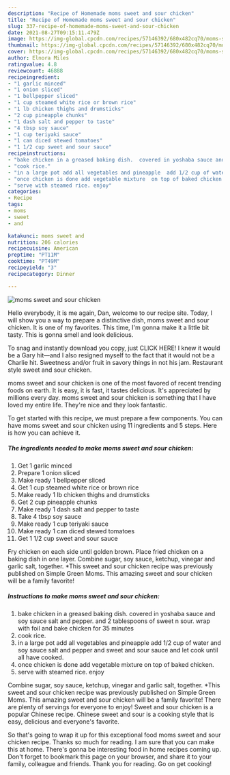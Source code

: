 ```yaml
---
description: "Recipe of Homemade moms sweet and sour chicken"
title: "Recipe of Homemade moms sweet and sour chicken"
slug: 337-recipe-of-homemade-moms-sweet-and-sour-chicken
date: 2021-08-27T09:15:11.479Z
image: https://img-global.cpcdn.com/recipes/57146392/680x482cq70/moms-sweet-and-sour-chicken-recipe-main-photo.jpg
thumbnail: https://img-global.cpcdn.com/recipes/57146392/680x482cq70/moms-sweet-and-sour-chicken-recipe-main-photo.jpg
cover: https://img-global.cpcdn.com/recipes/57146392/680x482cq70/moms-sweet-and-sour-chicken-recipe-main-photo.jpg
author: Elnora Miles
ratingvalue: 4.8
reviewcount: 46888
recipeingredient:
- "1 garlic minced"
- "1 onion sliced"
- "1 bellpepper sliced"
- "1 cup steamed white rice or brown rice"
- "1 lb chicken thighs and drumsticks"
- "2 cup pineapple chunks"
- "1 dash salt and pepper to taste"
- "4 tbsp soy sauce"
- "1 cup teriyaki sauce"
- "1 can diced stewed tomatoes"
- "1 1/2 cup sweet and sour sauce"
recipeinstructions:
- "bake chicken in a greased baking dish.  covered in yoshaba sauce and soy sauce salt and pepper. and 2 tablespoons of sweet n sour. wrap with foil and bake chicken for 35 minutes"
- "cook rice."
- "in a large pot add all vegetables and pineapple  add 1/2 cup of water and soy sauce salt and pepper and sweet and sour sauce and let cook until all have cooked."
- "once chicken is done add vegetable mixture  on top of baked chicken."
- "serve with steamed rice. enjoy"
categories:
- Recipe
tags:
- moms
- sweet
- and

katakunci: moms sweet and 
nutrition: 206 calories
recipecuisine: American
preptime: "PT11M"
cooktime: "PT49M"
recipeyield: "3"
recipecategory: Dinner

---
```



![moms sweet and sour chicken](https://img-global.cpcdn.com/recipes/57146392/680x482cq70/moms-sweet-and-sour-chicken-recipe-main-photo.jpg)

Hello everybody, it is me again, Dan, welcome to our recipe site. Today, I will show you a way to prepare a distinctive dish, moms sweet and sour chicken. It is one of my favorites. This time, I'm gonna make it a little bit tasty. This is gonna smell and look delicious.

To snag and instantly download you copy, just CLICK HERE! I knew it would be a Gary hit—and I also resigned myself to the fact that it would not be a Charlie hit. Sweetness and/or fruit in savory things in not his jam. Restaurant style sweet and sour chicken.

moms sweet and sour chicken is one of the most favored of recent trending foods on earth. It is easy, it is fast, it tastes delicious. It's appreciated by millions every day. moms sweet and sour chicken is something that I have loved my entire life. They're nice and they look fantastic.


To get started with this recipe, we must prepare a few components. You can have moms sweet and sour chicken using 11 ingredients and 5 steps. Here is how you can achieve it.

<!--inarticleads1-->

##### The ingredients needed to make moms sweet and sour chicken:

1. Get 1 garlic minced
1. Prepare 1 onion sliced
1. Make ready 1 bellpepper sliced
1. Get 1 cup steamed white rice or brown rice
1. Make ready 1 lb chicken thighs and drumsticks
1. Get 2 cup pineapple chunks
1. Make ready 1 dash salt and pepper to taste
1. Take 4 tbsp soy sauce
1. Make ready 1 cup teriyaki sauce
1. Make ready 1 can diced stewed tomatoes
1. Get 1 1/2 cup sweet and sour sauce


Fry chicken on each side until golden brown. Place fried chicken on a baking dish in one layer. Combine sugar, soy sauce, ketchup, vinegar and garlic salt, together. *This sweet and sour chicken recipe was previously published on Simple Green Moms. This amazing sweet and sour chicken will be a family favorite! 

<!--inarticleads2-->

##### Instructions to make moms sweet and sour chicken:

1. bake chicken in a greased baking dish.  covered in yoshaba sauce and soy sauce salt and pepper. and 2 tablespoons of sweet n sour. wrap with foil and bake chicken for 35 minutes
1. cook rice.
1. in a large pot add all vegetables and pineapple  add 1/2 cup of water and soy sauce salt and pepper and sweet and sour sauce and let cook until all have cooked.
1. once chicken is done add vegetable mixture  on top of baked chicken.
1. serve with steamed rice. enjoy


Combine sugar, soy sauce, ketchup, vinegar and garlic salt, together. *This sweet and sour chicken recipe was previously published on Simple Green Moms. This amazing sweet and sour chicken will be a family favorite! There are plenty of servings for everyone to enjoy! Sweet and sour chicken is a popular Chinese recipe. Chinese sweet and sour is a cooking style that is easy, delicious and everyone&#39;s favorite. 

So that's going to wrap it up for this exceptional food moms sweet and sour chicken recipe. Thanks so much for reading. I am sure that you can make this at home. There's gonna be interesting food in home recipes coming up. Don't forget to bookmark this page on your browser, and share it to your family, colleague and friends. Thank you for reading. Go on get cooking!
